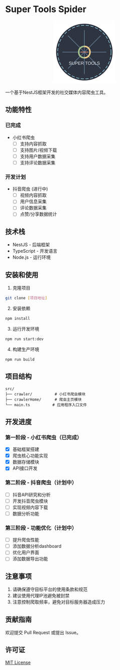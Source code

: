 # Super Tools Spider

<p align="center">
  <img src="logo.svg" alt="Super Tools Spider Logo" width="200" height="200">
</p>

一个基于NestJS框架开发的社交媒体内容爬虫工具。

## 功能特性

### 已完成
- 小红书爬虫
  - [ ] 支持内容抓取
  - [ ] 支持图片/视频下载
  - [ ] 支持用户数据采集
  - [ ] 支持评论数据采集

### 开发计划
- 抖音爬虫 (进行中)
  - [ ] 视频内容抓取
  - [ ] 用户信息采集
  - [ ] 评论数据采集
  - [ ] 点赞/分享数据统计

## 技术栈

- NestJS - 后端框架
- TypeScript - 开发语言
- Node.js - 运行环境

## 安装和使用

1. 克隆项目
```bash
git clone [项目地址]
```

2. 安装依赖
```bash
npm install
```

3. 运行开发环境
```bash
npm run start:dev
```

4. 构建生产环境
```bash
npm run build
```

## 项目结构

```
src/
├── crawler/          # 小红书爬虫模块
├── crawlerHome/      # 爬虫主页模块
└── main.ts          # 应用程序入口文件
```

## 开发进度

### 第一阶段 - 小红书爬虫（已完成）
- [x] 基础框架搭建
- [x] 爬虫核心功能实现
- [x] 数据存储模块
- [x] API接口开发

### 第二阶段 - 抖音爬虫（计划中）
- [ ] 抖音API研究和分析
- [ ] 开发抖音爬虫模块
- [ ] 实现视频内容下载
- [ ] 数据分析功能

### 第三阶段 - 功能优化（计划中）
- [ ] 提升爬虫性能
- [ ] 添加数据分析dashboard
- [ ] 优化用户界面
- [ ] 添加数据导出功能

## 注意事项

1. 请确保遵守目标平台的使用条款和规范
2. 建议使用代理IP池避免被封禁
3. 注意控制爬取频率，避免对目标服务器造成压力

## 贡献指南

欢迎提交 Pull Request 或提出 Issue。

## 许可证

[MIT License](LICENSE) 